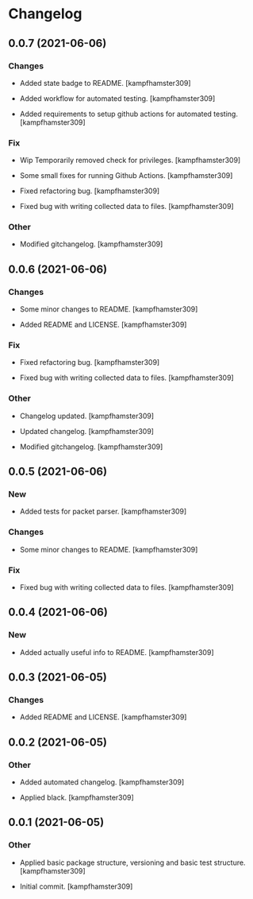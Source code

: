 # Changelog

## 0.0.7 (2021-06-06)

### Changes

* Added state badge to README. [kampfhamster309]

* Added workflow for automated testing. [kampfhamster309]

* Added requirements to setup github actions for automated testing. [kampfhamster309]

### Fix

* Wip Temporarily removed check for privileges. [kampfhamster309]

* Some small fixes for running Github Actions. [kampfhamster309]

* Fixed refactoring bug. [kampfhamster309]

* Fixed bug with writing collected data to files. [kampfhamster309]

### Other

* Modified gitchangelog. [kampfhamster309]

## 0.0.6 (2021-06-06)

### Changes

* Some minor changes to README. [kampfhamster309]

* Added README and LICENSE. [kampfhamster309]

### Fix

* Fixed refactoring bug. [kampfhamster309]

* Fixed bug with writing collected data to files. [kampfhamster309]

### Other

* Changelog updated. [kampfhamster309]

* Updated changelog. [kampfhamster309]

* Modified gitchangelog. [kampfhamster309]


## 0.0.5 (2021-06-06)

### New

* Added tests for packet parser. [kampfhamster309]

### Changes

* Some minor changes to README. [kampfhamster309]

### Fix

* Fixed bug with writing collected data to files. [kampfhamster309]


## 0.0.4 (2021-06-06)

### New

* Added actually useful info to README. [kampfhamster309]


## 0.0.3 (2021-06-05)

### Changes

* Added README and LICENSE. [kampfhamster309]


## 0.0.2 (2021-06-05)

### Other

* Added automated changelog. [kampfhamster309]

* Applied black. [kampfhamster309]


## 0.0.1 (2021-06-05)

### Other

* Applied basic package structure, versioning and basic test structure. [kampfhamster309]

* Initial commit. [kampfhamster309]


